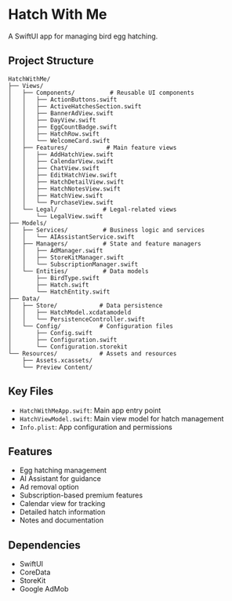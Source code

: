 # Hatch With Me

A SwiftUI app for managing bird egg hatching.

## Project Structure

```
HatchWithMe/
├── Views/
│   ├── Components/          # Reusable UI components
│   │   ├── ActionButtons.swift
│   │   ├── ActiveHatchesSection.swift
│   │   ├── BannerAdView.swift
│   │   ├── DayView.swift
│   │   ├── EggCountBadge.swift
│   │   ├── HatchRow.swift
│   │   └── WelcomeCard.swift
│   ├── Features/           # Main feature views
│   │   ├── AddHatchView.swift
│   │   ├── CalendarView.swift
│   │   ├── ChatView.swift
│   │   ├── EditHatchView.swift
│   │   ├── HatchDetailView.swift
│   │   ├── HatchNotesView.swift
│   │   ├── HatchView.swift
│   │   └── PurchaseView.swift
│   └── Legal/             # Legal-related views
│       └── LegalView.swift
├── Models/
│   ├── Services/          # Business logic and services
│   │   └── AIAssistantService.swift
│   ├── Managers/          # State and feature managers
│   │   ├── AdManager.swift
│   │   ├── StoreKitManager.swift
│   │   └── SubscriptionManager.swift
│   └── Entities/          # Data models
│       ├── BirdType.swift
│       ├── Hatch.swift
│       └── HatchEntity.swift
├── Data/
│   ├── Store/            # Data persistence
│   │   ├── HatchModel.xcdatamodeld
│   │   └── PersistenceController.swift
│   └── Config/           # Configuration files
│       ├── Config.swift
│       ├── Configuration.swift
│       └── Configuration.storekit
└── Resources/            # Assets and resources
    ├── Assets.xcassets/
    └── Preview Content/
```

## Key Files

- `HatchWithMeApp.swift`: Main app entry point
- `HatchViewModel.swift`: Main view model for hatch management
- `Info.plist`: App configuration and permissions

## Features

- Egg hatching management
- AI Assistant for guidance
- Ad removal option
- Subscription-based premium features
- Calendar view for tracking
- Detailed hatch information
- Notes and documentation

## Dependencies

- SwiftUI
- CoreData
- StoreKit
- Google AdMob 